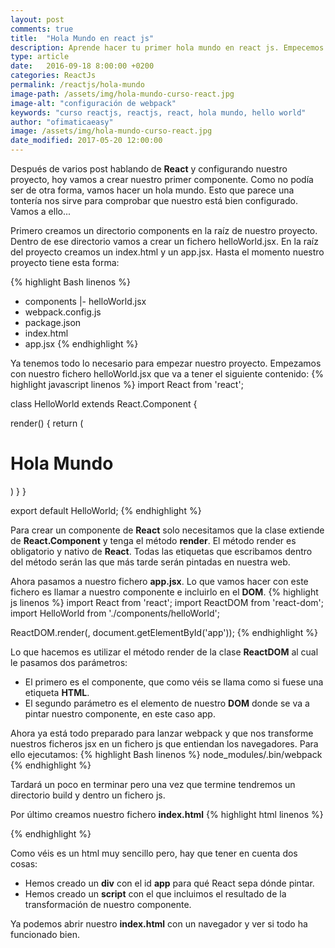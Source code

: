 ```yaml
---
layout: post
comments: true
title:  "Hola Mundo en react js"
description: Aprende hacer tu primer hola mundo en react js. Empecemos por lo básico de react js y vayamos subiendo el nivel.
type: article
date:   2016-09-18 8:00:00 +0200
categories: ReactJs
permalink: /reactjs/hola-mundo
image-path: /assets/img/hola-mundo-curso-react.jpg
image-alt: "configuración de webpack"
keywords: "curso reactjs, reactjs, react, hola mundo, hello world"
author: "ofimaticaeasy"
image: /assets/img/hola-mundo-curso-react.jpg
date_modified: 2017-05-20 12:00:00
---
```

Después de varios post hablando de **React** y configurando nuestro proyecto,
hoy vamos a crear nuestro primer componente. Como no podía ser de otra
forma, vamos hacer un hola mundo. Esto que parece una tontería nos sirve
para comprobar que nuestro está bien configurado. Vamos a ello...

Primero creamos un directorio components en la raíz de nuestro proyecto.
Dentro de ese directorio vamos a crear un fichero helloWorld.jsx.
En la raíz del proyecto creamos un index.html y un app.jsx.
Hasta el momento nuestro proyecto tiene esta forma:

{% highlight Bash linenos %}
- components
   |- helloWorld.jsx
- webpack.config.js
- package.json
- index.html
- app.jsx
{% endhighlight %}

Ya tenemos todo lo necesario para empezar nuestro proyecto.
Empezamos con nuestro fichero helloWorld.jsx que va a tener el siguiente
contenido:
{% highlight javascript linenos %}
import React from 'react';

class HelloWorld extends React.Component {
  
   render() {
       return (
           <h1>Hola Mundo</h1>
       )
   }
}

export default HelloWorld;
{% endhighlight %}

Para crear un componente de **React** solo necesitamos que la clase extiende de
**React.Component** y tenga el método **render**. El método render es obligatorio
y nativo de **React**. Todas las etiquetas que escribamos dentro del método
serán las que más tarde serán pintadas en nuestra web.

Ahora pasamos a nuestro fichero **app.jsx**. Lo que vamos hacer con este fichero
es llamar a nuestro componente e incluirlo en el **DOM**.
{% highlight js linenos %}
import React from 'react';
import ReactDOM from 'react-dom';
import HelloWorld from './components/helloWorld';

ReactDOM.render(<HelloWorld />, document.getElementById('app'));
{% endhighlight %}

Lo que hacemos es utilizar el método render de la clase **ReactDOM** al cual
le pasamos dos parámetros:

* El primero es el componente, que como véis se llama como si fuese una etiqueta **HTML**.
* El segundo parámetro es el elemento de nuestro **DOM** donde se va a pintar nuestro componente, en este caso app.

Ahora ya está todo preparado para lanzar webpack y que nos transforme nuestros
ficheros jsx en un fichero js que entiendan los navegadores.
Para ello ejecutamos:
{% highlight Bash linenos %}
node_modules/.bin/webpack
{% endhighlight %}

Tardará un poco en terminar pero una vez que termine tendremos un directorio
build y dentro un fichero js.

Por último creamos nuestro fichero **index.html**
{% highlight html linenos %}
<!DOCTYPE html>
<html lang="en">
<head>
   <meta charset="UTF-8">
   <title>Curso ReactJs</title>
</head>
<body>
   <div id="app"></div>
   <script src="./build/curso-react.js"></script>
</body>
</html>
{% endhighlight %}

Como véis es un html muy sencillo pero, hay que tener en cuenta dos cosas:

* Hemos creado un **div** con el id **app** para qué React sepa dónde pintar.
* Hemos creado un **script** con el que incluimos el resultado de la transformación de nuestro componente.

Ya podemos abrir nuestro **index.html** con un navegador y ver si todo ha funcionado bien.
